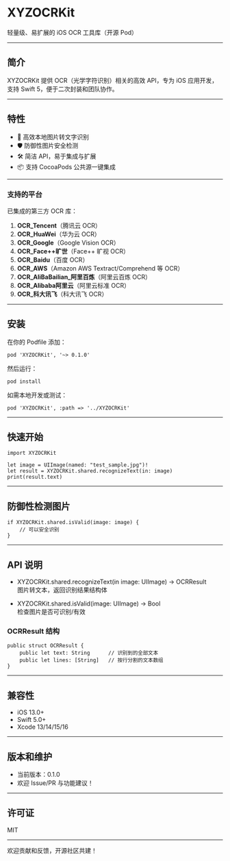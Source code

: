  
# XYZOCRKit

轻量级、易扩展的 iOS OCR 工具库（开源 Pod）

---

## 简介

XYZOCRKit 提供 OCR（光学字符识别）相关的高效 API，专为 iOS 应用开发，支持 Swift 5，便于二次封装和团队协作。

---

## 特性

- 🚀 高效本地图片转文字识别
- 🛡 防御性图片安全检测
- 🛠 简洁 API，易于集成与扩展
- 📦 支持 CocoaPods 公共源一键集成

--- 
### 支持的平台

已集成的第三方 OCR 库：

1. **OCR_Tencent**（腾讯云 OCR）
2. **OCR_HuaWei**（华为云 OCR）
3. **OCR_Google**（Google Vision OCR）
4. **OCR_Face++旷世**（Face++ 旷视 OCR）
5. **OCR_Baidu**（百度 OCR）
6. **OCR_AWS**（Amazon AWS Textract/Comprehend 等 OCR）
7. **OCR_AliBaBailian_阿里百炼**（阿里云百炼 OCR）
8. **OCR_Alibaba阿里云**（阿里云标准 OCR）
9. **OCR_科大讯飞**（科大讯飞 OCR）

---

 
## 安装

在你的 Podfile 添加：

    pod 'XYZOCRKit', '~> 0.1.0'

然后运行：

    pod install

如需本地开发或测试：

    pod 'XYZOCRKit', :path => '../XYZOCRKit'

---

## 快速开始

    import XYZOCRKit

    let image = UIImage(named: "test_sample.jpg")!
    let result = XYZOCRKit.shared.recognizeText(in: image)
    print(result.text)

---

## 防御性检测图片

    if XYZOCRKit.shared.isValid(image: image) {
        // 可以安全识别
    }

---

## API 说明

- XYZOCRKit.shared.recognizeText(in image: UIImage) -> OCRResult  
  图片转文本，返回识别结果结构体

- XYZOCRKit.shared.isValid(image: UIImage) -> Bool  
  检查图片是否可识别/有效

### OCRResult 结构

    public struct OCRResult {
        public let text: String      // 识别到的全部文本
        public let lines: [String]   // 按行分割的文本数组
    }

---

## 兼容性

- iOS 13.0+
- Swift 5.0+
- Xcode 13/14/15/16

---

## 版本和维护

- 当前版本：0.1.0
- 欢迎 Issue/PR 与功能建议！

---

## 许可证

MIT

---

欢迎贡献和反馈，开源社区共建！
 
